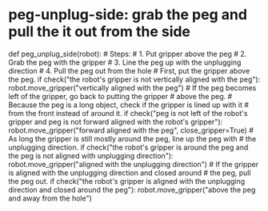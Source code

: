 # peg-unplug-side: grab the peg and pull the it out from the side
def peg_unplug_side(robot):
    # Steps:
    #  1. Put gripper above the peg
    #  2. Grab the peg with the gripper
    #  3. Line the peg up with the unplugging direction
    #  4. Pull the peg out from the hole
    # First, put the gripper above the peg.
    if check("the robot's gripper is not vertically aligned with the peg"):
        robot.move_gripper("vertically aligned with the peg")
    # If the peg becomes left of the gripper, go back to putting the gripper
    # above the peg.
    # Because the peg is a long object, check if the gripper is lined up with it
    # from the front instead of around it.
    if check("peg is not left of the robot's gripper and peg is not forward aligned with the robot's gripper"):
        robot.move_gripper("forward aligned with the peg", close_gripper=True)
    # As long the gripper is still mostly around the peg, line up the peg with
    # the unplugging direction.
    if check("the robot's gripper is around the peg and the peg is not aligned with unplugging direction"):
        robot.move_gripper("aligned with the unplugging direction")
    # If the gripper is aligned with the unplugging direction and closed around
    # the peg, pull the peg out.
    if check("the robot's gripper is aligned with the unplugging direction and closed around the peg"):
        robot.move_gripper("above the peg and away from the hole")